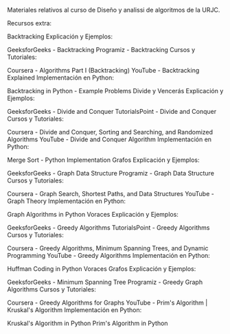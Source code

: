 Materiales relativos al curso de Diseño y analissi de algoritmos de la URJC.

Recursos extra:

<n>Backtracking</n>
Explicación y Ejemplos:

GeeksforGeeks - Backtracking
Programiz - Backtracking
Cursos y Tutoriales:

Coursera - Algorithms Part I (Backtracking)
YouTube - Backtracking Explained
Implementación en Python:

Backtracking in Python - Example Problems
Divide y Vencerás
Explicación y Ejemplos:

GeeksforGeeks - Divide and Conquer
TutorialsPoint - Divide and Conquer
Cursos y Tutoriales:

Coursera - Divide and Conquer, Sorting and Searching, and Randomized Algorithms
YouTube - Divide and Conquer Algorithm
Implementación en Python:

Merge Sort - Python Implementation
Grafos
Explicación y Ejemplos:

GeeksforGeeks - Graph Data Structure
Programiz - Graph Data Structure
Cursos y Tutoriales:

Coursera - Graph Search, Shortest Paths, and Data Structures
YouTube - Graph Theory
Implementación en Python:

Graph Algorithms in Python
Voraces
Explicación y Ejemplos:

GeeksforGeeks - Greedy Algorithms
TutorialsPoint - Greedy Algorithms
Cursos y Tutoriales:

Coursera - Greedy Algorithms, Minimum Spanning Trees, and Dynamic Programming
YouTube - Greedy Algorithms
Implementación en Python:

Huffman Coding in Python
Voraces Grafos
Explicación y Ejemplos:

GeeksforGeeks - Minimum Spanning Tree
Programiz - Greedy Graph Algorithms
Cursos y Tutoriales:

Coursera - Greedy Algorithms for Graphs
YouTube - Prim's Algorithm | Kruskal's Algorithm
Implementación en Python:

Kruskal's Algorithm in Python
Prim's Algorithm in Python
